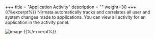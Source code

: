 +++
title = "Application Activity"
description = ""
weight=30
+++
{{%excerpt%}}
Nirmata automatically tracks and correlates all user and system changes made to applications. You can view all activity for an application in the activity panel:

![image](/images/environments-activity.png)
{{%/excerpt%}}

